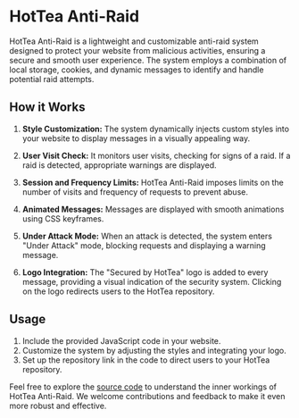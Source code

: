 # HotTea Anti-Raid

HotTea Anti-Raid is a lightweight and customizable anti-raid system designed to protect your website from malicious activities, ensuring a secure and smooth user experience. The system employs a combination of local storage, cookies, and dynamic messages to identify and handle potential raid attempts.

## How it Works

1. **Style Customization:** The system dynamically injects custom styles into your website to display messages in a visually appealing way.

2. **User Visit Check:** It monitors user visits, checking for signs of a raid. If a raid is detected, appropriate warnings are displayed.

3. **Session and Frequency Limits:** HotTea Anti-Raid imposes limits on the number of visits and frequency of requests to prevent abuse.

4. **Animated Messages:** Messages are displayed with smooth animations using CSS keyframes.

5. **Under Attack Mode:** When an attack is detected, the system enters "Under Attack" mode, blocking requests and displaying a warning message.

6. **Logo Integration:** The "Secured by HotTea" logo is added to every message, providing a visual indication of the security system. Clicking on the logo redirects users to the HotTea repository.

## Usage

1. Include the provided JavaScript code in your website.
2. Customize the system by adjusting the styles and integrating your logo.
3. Set up the repository link in the code to direct users to your HotTea repository.

Feel free to explore the [source code](https://github.com/somebodyscript/HotTea/tree/main/HotTea%20Anti-Raid) to understand the inner workings of HotTea Anti-Raid. We welcome contributions and feedback to make it even more robust and effective.
